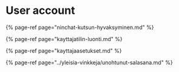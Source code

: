 # User account

{% page-ref page="ninchat-kutsun-hyvaksyminen.md" %}

{% page-ref page="kayttajatilin-luonti.md" %}

{% page-ref page="kayttajaasetukset.md" %}

{% page-ref page="../yleisia-vinkkeja/unohtunut-salasana.md" %}





